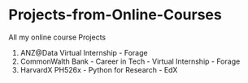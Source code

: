 # Projects-from-Online-Courses
All my online course Projects

1. ANZ@Data Virtual Internship - Forage
2. CommonWalth Bank - Career in Tech - Virtual Internship - Forage
3. HarvardX PH526x - Python for Research - EdX

